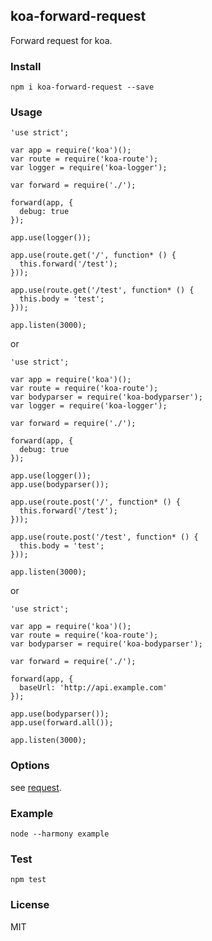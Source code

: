 ## koa-forward-request

Forward request for koa.

### Install

    npm i koa-forward-request --save

### Usage

```
'use strict';

var app = require('koa')();
var route = require('koa-route');
var logger = require('koa-logger');

var forward = require('./');

forward(app, {
  debug: true
});

app.use(logger());

app.use(route.get('/', function* () {
  this.forward('/test');
}));

app.use(route.get('/test', function* () {
  this.body = 'test';
}));

app.listen(3000);
```
or

```
'use strict';

var app = require('koa')();
var route = require('koa-route');
var bodyparser = require('koa-bodyparser');
var logger = require('koa-logger');

var forward = require('./');

forward(app, {
  debug: true
});

app.use(logger());
app.use(bodyparser());

app.use(route.post('/', function* () {
  this.forward('/test');
}));

app.use(route.post('/test', function* () {
  this.body = 'test';
}));

app.listen(3000);
```

or

```
'use strict';

var app = require('koa')();
var route = require('koa-route');
var bodyparser = require('koa-bodyparser');

var forward = require('./');

forward(app, {
  baseUrl: 'http://api.example.com'
});

app.use(bodyparser());
app.use(forward.all());

app.listen(3000);
```

### Options

see [request](https://github.com/request/request#requestoptions-callback).

### Example

    node --harmony example

### Test

    npm test

### License

MIT